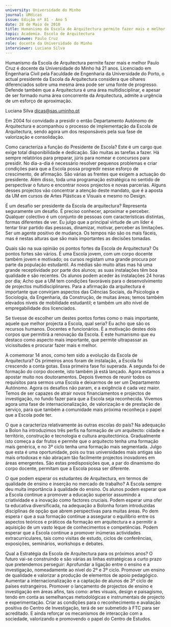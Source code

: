```yaml
---
university: Universidade do Minho
journal: UMdicas
issue: Edição nº 81 - Ano 5
date: 28 de Maio de 2010
title: Humanismo da Escola de Arquitectura permite fazer mais e melhor
topic: Academia. Escola de Arquitectura
interviewee: Paulo Cruz
role: docente da Universidade do Minho
interviewer: Luciana Silva
---
```




Humanismo da Escola de Arquitectura permite fazer mais e melhor
Paulo Cruz é docente da Universidade do Minho há 21 anos.
Licenciado em Engenharia Civil pela Faculdade de Engenharia da
Universidade do Porto, o actual presidente da Escola da
Arquitectura considera que olhares diferenciados sobre uma mesma área
pode ser uma fonte de progresso. Defende também que a Arquitectura é
uma área multidisciplinar, e apesar de ser formado numa área concorrente
da Arquitectura, admite a urgência de um esforço de aproximação.


Luciana Silva
dicas@sas.uminho.pt


Em 2004 foi convidado a presidir o
então Departamento Autónomo de
Arquitectura e acompanhou o
processo de implementação da
Escola de Arquitectura, sendo
agora um dos responsáveis pela
sua fase de valorização e
consolidação.


Como caracteriza a função do
Presidente de Escola?
Este é um cargo que exige total
disponibilidade e dedicação. São
muitas as tarefas a fazer. Há
sempre relatórios para preparar,
júris para nomear e concursos
para presidir. No dia-a-dia é
necessário resolver pequenos
problemas e criar condições para
que a Escola possa progredir
nesse esforço de crescimento, de
afirmação. São várias as frentes
que exigem a actuação do
presidente. Além disso, toda uma
programação estratégica no
sentido de perspectivar o futuro e
encontrar novos projectos e novas
parcerias.
Alguns desses
projectos vão
concentrar a
atenção deste
mandato, que é a
aposta da UM em
cursos de Artes
Plásticas e Visuais e
mesmo no Design.


É um desafio ser presidente da
Escola de arquitectura?
Representa seguramente um
desafio. É preciso conhecer,
aproximar e perceber. Qualquer
colectivo é um conjunto de
pessoas com características
distintas, formas diferentes de ver.
Eu julgo que a principal virtude de
um líder é tentar tirar partido das
pessoas, dinamizar, motivar,
perceber as limitações. Ser um
agente positivo de mudança.
Os tempos não são
os mais fáceis, mas
é nestas alturas que
são mais
importantes as
decisões tomadas.


Quais são na sua opinião os
pontos fortes da Escola de
Arquitectura?
Os pontos fortes são vários. É uma
Escola jovem, com um corpo
docente também jovem e
motivado; os cursos registam uma
grande procura por parte da
população estudantil. As médias
são muito altas mas há uma
grande receptividade por parte
dos alunos; as suas instalações
têm boa qualidade e são recentes.
Os alunos podem aceder às
instalações 24 horas por dia; Acho
que a UM tem condições
favoráveis para o
desenvolvimento de projectos
multidisciplinares. Para a
afirmação da arquitectura é
importante que convirjam
aspectos das Ciências Sociais, da
Psicologia e Sociologia, da
Engenharia, da Construção, de
muitas áreas; temos também
elevados níveis de mobilidade
estudantil; e também um alto nível
de empregabilidade dos
licenciados.


Se tivesse de escolher um destes
pontos fortes como o mais
importante, aquele que melhor
projecta a Escola, qual seria?
Eu acho que são os recursos
humanos. Docentes e
funcionários. È a motivação
destes dois corpos que permitirá a
renovação da Escola.
É este humanismo
que eu destaco
como aspecto mais
importante, que
permite ultrapassar
as vicissitudes e
procurar fazer mais
e melhor.


A comemorar 14 anos, como tem
sido a evolução da Escola de
Arquitectura?
Os primeiros anos foram de
instalação, a Escola foi crescendo
a conta gotas. Essa primeira fase
foi superada. A segunda foi de
formação do corpo docente, isto
também já está lançado. Agora
estamos a apostar muito nos
doutoramentos. Depois tivemos
de reunir todos os requisitos para
sermos uma Escola e deixarmos
de ser um Departamento
Autónomo. Agora os desafios não
param, e a exigência é cada vez
maior. Temos de ser capazes de
atrair novos financiamentos e
projectos de investigação, no
fundo fazer para que a Escola seja
reconhecida. Vivemos agora uma
fase de internacionalização, de
valorização e de prestação de
serviço, para que também a
comunidade mais próxima
reconheça o papel que a Escola
pode ter.


O que a caracteriza relativamente
às outras escolas do país?
Na adequação a Bolon ha
introduzimos três perfis na
formação de um arquitecto: cidade
e território, construção e
tecnologia e cultura
arquitectónica. Gradualmente isto
começa a dar frutos e permite que
o arquitecto tenha uma formação
mais genérica, e no 3º ciclo tenha
uma formação mais segmentada.
Julgo que esta é uma
oportunidade, pois ou tras
universidades mais antigas são
mais ortodoxas e não abraçam tão
facilmente projectos inovadores
em áreas emergentes. São estas
predisposições que, a par do
dinamismo do corpo docente,
permitam que a Escola possa ser
diferente.


O que podem esperar os
estudantes de Arquitectura, em
termos de qualidade de ensino e
inserção no mercado de
trabalho?
A Escola sempre deu muita
importância à qualidade do
ensino. Os alunos podem esperar
que a Escola continue a promover
a educação superior assumindo a
criatividade e a inovação como
factores cruciais. Podem esperar
uma ofer ta educativa
diversificada, na adequação a
Bolonha foram introduzidas
disciplinas de opção que abrem
perspectivas para muitas áreas.
Po dem espera r que a sua
formação continue a assegurar o
equilíbrio entre os aspectos
teóricos e práticos da formação
em arquitectura e a permitir a
aquisição de um vasto leque de
conhecimentos e competências.
Podem esperar que a Escola
continue a promover inúmeras
actividades extracurriculares, tais
como visitas de estudo, ciclos de
conferências, exposições,
seminários, workshops e debates.


Qual a Estratégia da Escola de
Arquitectura para os próximos
anos?
O futuro vai-se construindo e são
várias as linhas estratégicas a
curto prazo que pretendemos
perseguir: Aprofundar a ligação
entre o ensino e a investigação,
nomeadamente ao nível do 2º e 3º
ciclo. Promover um ensino de
qualidade e valorizar a produção
de elementos de apoio
pedagógico. Aumentar a
internacionalização e a captação
de alunos de 3º ciclo de países
estrangeiros. Promover o
lançamento de projectos de
ensino e investigação em áreas
afins, tais como: artes visuais,
design e paisagismo, tendo em
conta as semelhanças
metodológicas e instrumentais de
projecto e experimentação. Criar
as condições para o
reconhecimento e avaliação
positiva do Centro de Investigação,
terá de ser submetido à FTC para
ser acreditado. E ainda reforçar os
mecanismos de interacção com a
sociedade, valorizando e
promovendo o papel do Centro de
Estudos.